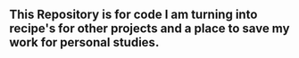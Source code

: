 ## This Repository is for code I am turning into recipe's for other projects and a place to save my work for personal studies.
